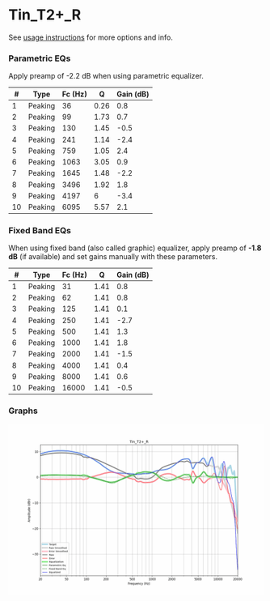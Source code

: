 # Tin_T2+_R
See [usage instructions](https://github.com/jaakkopasanen/AutoEq#usage) for more options and info.

### Parametric EQs
Apply preamp of -2.2 dB when using parametric equalizer.

|   # | Type    |   Fc (Hz) |    Q |   Gain (dB) |
|-----|---------|-----------|------|-------------|
|   1 | Peaking |        36 | 0.26 |         0.8 |
|   2 | Peaking |        99 | 1.73 |         0.7 |
|   3 | Peaking |       130 | 1.45 |        -0.5 |
|   4 | Peaking |       241 | 1.14 |        -2.4 |
|   5 | Peaking |       759 | 1.05 |         2.4 |
|   6 | Peaking |      1063 | 3.05 |         0.9 |
|   7 | Peaking |      1645 | 1.48 |        -2.2 |
|   8 | Peaking |      3496 | 1.92 |         1.8 |
|   9 | Peaking |      4197 | 6    |        -3.4 |
|  10 | Peaking |      6095 | 5.57 |         2.1 |

### Fixed Band EQs
When using fixed band (also called graphic) equalizer, apply preamp of **-1.8 dB** (if available) and set gains manually with these parameters.

|   # | Type    |   Fc (Hz) |    Q |   Gain (dB) |
|-----|---------|-----------|------|-------------|
|   1 | Peaking |        31 | 1.41 |         0.8 |
|   2 | Peaking |        62 | 1.41 |         0.8 |
|   3 | Peaking |       125 | 1.41 |         0.1 |
|   4 | Peaking |       250 | 1.41 |        -2.7 |
|   5 | Peaking |       500 | 1.41 |         1.3 |
|   6 | Peaking |      1000 | 1.41 |         1.8 |
|   7 | Peaking |      2000 | 1.41 |        -1.5 |
|   8 | Peaking |      4000 | 1.41 |         0.4 |
|   9 | Peaking |      8000 | 1.41 |         0.6 |
|  10 | Peaking |     16000 | 1.41 |        -0.5 |

### Graphs
![](./Tin_T2+_R.png)
